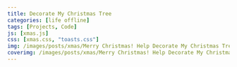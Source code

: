 ```yaml
---
title: Decorate My Christmas Tree
categories: [life offline]
tags: [Projects, Code]
js: [xmas.js]
css: [xmas.css, "toasts.css"]
img: /images/posts/xmas/Merry Christmas! Help Decorate My Christmas Tree.png
coverimg: /images/posts/xmas/Merry Christmas! Help Decorate My Christmas Tree.png
---
```


<!-- <div id="xmas-tree"></div> -->

<script src="https://cdnjs.cloudflare.com/ajax/libs/jquery/2.0.3/jquery.min.js"></script>
<script src="https://www.gstatic.com/firebasejs/8.2.0/firebase-app.js"></script>
<script src="https://www.gstatic.com/firebasejs/8.2.0/firebase-auth.js"></script>
<script src="https://www.gstatic.com/firebasejs/8.2.0/firebase-database.js"></script> 
<script src="https://cdnjs.cloudflare.com/ajax/libs/materialize/1.0.0/js/materialize.min.js"></script>
<script src="https://cdnjs.cloudflare.com/ajax/libs/dat-gui/0.5/dat.gui.min.js"></script>


<!-- Name <input id="namebox" type="text">
RollNo <input id="rollbox" type="text">
Section <input id="secbox" type="text">
Gender <input id="genbox" type="text">

<button id="insert">INSERT</button>
<button id="select">SELECT</button>
<button id="update">UPDATE</button>
<button id="delete">DELETE</button>

 <a onclick="M.toast({html: 'I am a toast'})" class="btn">Toast!</a> -->
